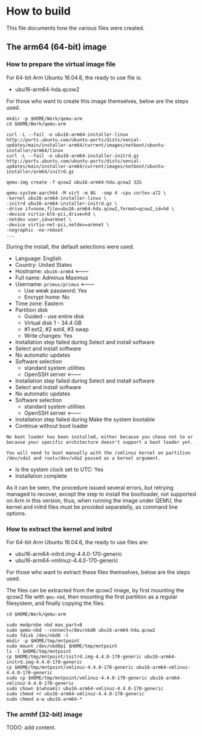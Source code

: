 # How to build

This file documents how the various files were created.

## The arm64 (64-bit) image

### How to prepare the virtual image file 

For 64-bit Arm Ubuntu 16.04.6, the ready to use file is:

- ubu16-arm64-hda.qcow2

For those who want to create this image 
themselves, below are the steps used.

```console
mkdir -p $HOME/Work/qemu-arm
cd $HOME/Work/qemu-arm

curl -L --fail -o ubu16-arm64-installer-linux http://ports.ubuntu.com/ubuntu-ports/dists/xenial-updates/main/installer-arm64/current/images/netboot/ubuntu-installer/arm64/linux
curl -L --fail -o ubu16-arm64-installer-initrd.gz http://ports.ubuntu.com/ubuntu-ports/dists/xenial-updates/main/installer-arm64/current/images/netboot/ubuntu-installer/arm64/initrd.gz

qemu-img create -f qcow2 ubu16-arm64-hda.qcow2 32G

qemu-system-aarch64 -M virt -m 8G  -smp 4 -cpu cortex-a72 \
-kernel ubu16-arm64-installer-linux \
-initrd ubu16-arm64-installer-initrd.gz \
-drive if=none,file=ubu16-arm64-hda.qcow2,format=qcow2,id=hd \
-device virtio-blk-pci,drive=hd \
-netdev user,id=armnet \
-device virtio-net-pci,netdev=armnet \
-nographic -no-reboot
...
```

During the install, the default selections were used. 

- Language: English
- Country: United States
- Hostname: `ubu16-arm64` <---
- Full name: Adminus Maximus
- Username: `primus/primus` <---
	- Use weak password: Yes
	- Encrypt home: No
- Time zone: Eastern
- Partition disk
	- Guided - use entire disk
	- Virtual disk 1 - 34.4 GB
	- #1 ext2, #2 ext4, #3 swap
	- Write changes: Yes
- Installation step failed during Select and install software
- Select and install software
- No automatic updates
- Software selection
	- standard system utilities
	- OpenSSH server <---
- Installation step failed during Select and install software
- Select and install software
- No automatic updates
- Software selection
	- standard system utilities
	- OpenSSH server <---
- Installation step failed during Make the system bootable
- Continue without boot loader

```
No boot loader has been installed, either because you chose not to or 
because your specific architecture doesn't support a boot loader yet. 
                                                                      
You will need to boot manually with the /vmlinuz kernel on partition  
/dev/vda1 and root=/dev/vda2 passed as a kernel argument.             
```

- Is the system clock set to UTC: Yes
- Installation complete

As it can be seen, the procedure issued several errors, but retrying
managed to recover, except the step to install the bootloader, not
supported on Arm in this version, thus, when running the image under
QEMU, the kernel and initrd files must be provided separatelly, as 
command line options.


### How to extract the kernel and initrd 

For 64-bit Arm Ubuntu 16.04.6, the ready to use files are:

- ubu16-arm64-initrd.img-4.4.0-170-generic
- ubu16-arm64-vmlinuz-4.4.0-170-generic

For those who want to extract these files themselves, below are the
steps used.

The files can be extracted from the qcow2 image, by first mounting the
qcow2 file with `qmu-nbd`, then mounting the first partition as a regular 
filesystem, and finally copying the files.

```console
cd $HOME/Work/qemu-arm

sudo modprobe nbd max_part=8
sudo qemu-nbd --connect=/dev/nbd0 ubu16-arm64-hda.qcow2
sudo fdisk /dev/nbd0 -l
mkdir -p $HOME/tmp/mntpoint
sudo mount /dev/nbd0p1 $HOME/tmp/mntpoint
ls -l $HOME/tmp/mntpoint
cp $HOME/tmp/mntpoint/initrd.img-4.4.0-170-generic ubu16-arm64-initrd.img-4.4.0-170-generic
cp $HOME/tmp/mntpoint/vmlinuz-4.4.0-170-generic ubu16-arm64-vmlinuz-4.4.0-170-generic
sudo cp $HOME/tmp/mntpoint/vmlinuz-4.4.0-170-generic ubu16-arm64-vmlinuz-4.4.0-170-generic
sudo chown $(whoami) ubu16-arm64-vmlinuz-4.4.0-170-generic
sudo chmod +r ubu16-arm64-vmlinuz-4.4.0-170-generic
sudo chmod a-w ubu16-arm64-*
```

### The armhf (32-bit) image

TODO: add content.
